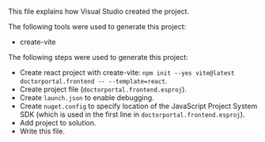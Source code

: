 This file explains how Visual Studio created the project.

The following tools were used to generate this project:
- create-vite

The following steps were used to generate this project:
- Create react project with create-vite: `npm init --yes vite@latest doctorportal.frontend -- --template=react`.
- Create project file (`doctorportal.frontend.esproj`).
- Create `launch.json` to enable debugging.
- Create `nuget.config` to specify location of the JavaScript Project System SDK (which is used in the first line in `doctorportal.frontend.esproj`).
- Add project to solution.
- Write this file.
